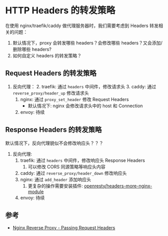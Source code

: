 # HTTP Headers 的转发策略


在使用 nginx/traefik/caddy 做代理服务器时，我们需要考虑到 Headers 转发相关的问题：

1. 默认情况下，proxy 会转发哪些 headers？会修改哪些 headers？又会添加/删除哪些 headers?
1. 如何自定义 headers 的转发策略？

## Request Headers 的转发策略

1. 反向代理：
   2. traefik: 通过 `headers` 中间件，修改请求头
   3. caddy: 通过 `reverse_proxy/header_up` 修改请求头
   1. nginx: 通过 `proxy_set_header` 修改 Request Headers
      - 默认情况下: nginx 会修改请求头中的 host 和 Connection
   4. envoy: 待续

## Response Headers 的转发策略

默认情况下，反向代理貌似不会修改响应头？？？

1. 反向代理: 
   1. traefik: 通过 `headers` 中间件，修改响应头 Response Headers
      1. 可以修改 CORS 同源策略等响应头内容
   2. caddy: 通过 `reverse_proxy/header_down` 修改响应头
   3. nginx: 通过 `add_header` 添加响应头
      1. 更复杂的操作需要安装插件: [openresty/headers-more-nginx-module](https://github.com/openresty/headers-more-nginx-module)
   4. envoy: 待续


## 参考

- [Nginx Reverse Proxy - Passing Request Headers](https://docs.nginx.com/nginx/admin-guide/web-server/reverse-proxy/#headers)
